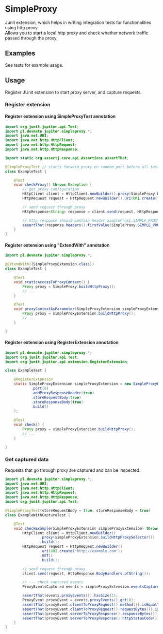 # SimpleProxy

Junit extension, which helps in writing integration tests for functionalities using http proxy.<br>
Allows you to start a local http proxy and check whether network traffic passed through the proxy.

## Examples

See tests for example usage.

## Usage

Register JUnit extension to start proxy server, and capture requests.

### Register extension

#### Register extension using SimpleProxyTest annotation

```java
import org.junit.jupiter.api.Test;
import pl.devmate.jupiter.simpleproxy.*;
import java.net.URI;
import java.net.http.HttpClient;
import java.net.http.HttpRequest;
import java.net.http.HttpResponse;

import static org.assertj.core.api.Assertions.assertThat;

@SimpleProxyTest // starts forward proxy on random port before all tests
class ExampleTest {

    @Test
    void checkProxy() throws Exception {
        // get proxy configuration
        HttpClient client = HttpClient.newBuilder().proxy(SimpleProxy.buildHttpProxySelector()).build();
        HttpRequest request = HttpRequest.newBuilder().uri(URI.create("http://example.com")).GET().build();

        // send request through proxy
        HttpResponse<String> response = client.send(request, HttpResponse.BodyHandlers.ofString());

        // http response should contain header SimpleProxy.SIMPLE_PROXY_VISITED_HEADER
        assertThat(response.headers().firstValue(SimpleProxy.SIMPLE_PROXY_VISITED_HEADER)).hasValue("true");
    }
}
```

#### Register extension using "ExtendWith" annotation

```java
import pl.devmate.jupiter.simpleproxy.*;

@ExtendWith({SimpleProxyExtension.class})
class ExampleTest {

    @Test
    void staticAccessToProxyContext() {
        Proxy proxy = SimpleProxy.buildHttpProxy();
        // ...
    }

    @Test
    void proxyContextAsParameter(SimpleProxyExtension simpleProxyExtension) {
        Proxy proxy = simpleProxyExtension.buildHttpProxy();
        // ...
    }

}
```

#### Register extension using RegisterExtension annotation

```java
import pl.devmate.jupiter.simpleproxy.*;
import org.junit.jupiter.api.Test;
import org.junit.jupiter.api.extension.RegisterExtension;

class ExampleTest {

    @RegisterExtension
    static SimpleProxyExtension simpleProxyExtension = new SimpleProxyExtension(SimpleProxyConfig.builder()
            .port(0)
            .addProxyResponseHeader(true)
            .storeRequestBody(true)
            .storeResponseBody(true)
            .build()
    );
    
    @Test
    void check() {
        Proxy proxy = simpleProxyExtension.buildHttpProxy();
        // ...
    }

}
```

### Get captured data

Requests that go through proxy are captured and can be inspected.

```java
import pl.devmate.jupiter.simpleproxy.*;
import java.net.URI;
import java.net.http.HttpClient;
import java.net.http.HttpRequest;
import java.net.http.HttpResponse;
import org.junit.jupiter.api.Test;

@SimpleProxyTest(storeRequestBody = true, storeResponseBody = true)
class ExampleWithCaptureTest {

    @Test
    void checkExample(SimpleProxyExtension simpleProxyExtension) throws Exception {
        HttpClient client = HttpClient.newBuilder()
                .proxy(simpleProxyExtension.buildHttpProxySelector())
                .build();
        HttpRequest request = HttpRequest.newBuilder()
                .uri(URI.create("http://example.com"))
                .GET()
                .build();

        // send request through proxy
        client.send(request, HttpResponse.BodyHandlers.ofString());

        // --- check captured events
        ProxyEventsCaptured events = simpleProxyExtension.eventsCaptured();

        assertThat(events.proxyEvents()).hasSize(1);
        ProxyEvent proxyEvent = events.proxyEvents().get(0);
        assertThat(proxyEvent.clientToProxyRequest().method()).isEqualTo("GET");
        assertThat(proxyEvent.clientToProxyRequest().requestBytes()).isNull();
        assertThat(proxyEvent.serverToProxyResponse().responseBytes()).isNotEmpty();
        assertThat(proxyEvent.serverToProxyResponse().httpStatusCode()).isEqualTo(200);
    }
}

```
